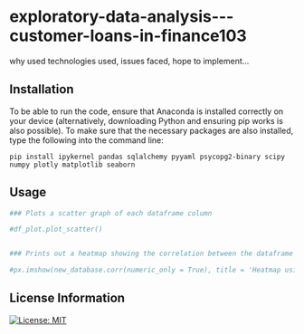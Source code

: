 # exploratory-data-analysis---customer-loans-in-finance103

why used technologies used, issues faced, hope to implement...

## Installation
To be able to run the code, ensure that Anaconda is installed correctly on your device (alternatively, downloading Python and ensuring pip works is also possible). To make sure that the necessary packages are also installed, type the following into the command line:
```
pip install ipykernel pandas sqlalchemy pyyaml psycopg2-binary scipy numpy plotly matplotlib seaborn
```
## Usage

```python
### Plots a scatter graph of each dataframe column

#df_plot.plot_scatter()


### Prints out a heatmap showing the correlation between the dataframe 

#px.imshow(new_database.corr(numeric_only = True), title = 'Heatmap using Pearson correlation coefficient')
```

## License Information

[![License: MIT](https://img.shields.io/badge/License-MIT-yellow.svg)](https://opensource.org/licenses/MIT)